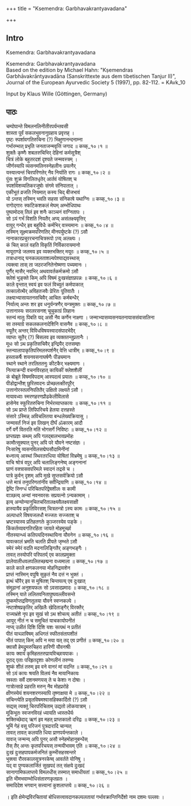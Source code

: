 +++
title = "Ksemendra: Garbhavakrantyavadana"

+++
## Intro
  
  
  
  
 Ksemendra: Garbhavakrantyavadana   
  
  
  
  
Ksemendra: Garbhavakrantyavadana  
Based on the edition by Michael Hahn: "Kṣemendras Garbhāvakrāntyavadāna (Sanskrittexte aus dem tibetischen Tanjur II)",  
Journal of the European Ayurvedic Society 5 (1997), pp. 82-112. = KAvk_10  
  
  
Input by Klaus Wille (Göttingen, Germany)  
  
  
  


## पाठः
  
  
  
  
  
  
चम्पोपान्ते विमलनलिनीतीरपर्यन्तवसी  
शास्ता पूर्वं सकलभुवनानुग्रहाय प्रवृत्तह् ।  
पृष्टः स्पर्शावगतिरुचिना (?) भिक्षुणानन्दनाम्ना  
गर्भारम्भात् प्रभृति जनताजन्मवृत्तिं जगाद ॥ कव्क्_१०।१ ॥  
शुक्लैः कृष्णैः शबलरुचिभिर् देहिनां कर्मसूत्रैश्  
चित्रं लोके बहुतरदशं दृश्यते जन्मवस्त्रम् ।  
जीर्णस्यापि व्यसनमलिनस्नेहलीनः प्रयत्नैर्  
यस्यात्यन्तं चिरपरिणतेर् नैव निर्याति रागः ॥ कव्क्_१०।२ ॥  
पुंसः शुक्रं विगलितधृतेर् आर्तवं योषितश् च  
स्पर्शावेशव्यतिकरजुषोः संगमे संनिपातात् ।  
एकीभूतं व्रजति नियमात् कस्य चिद् बीजभावं  
यो ऽन्तस् तस्मिन् भवति सहसा संनिकाषे यथाग्निः ॥ कव्क्_१०।३ ॥  
रागोद्गारः स्फटिकशकलं मेघम् अम्भोधिपाथः  
पुष्पामोदस् तिलं इव शनैः काञ्चनं वाग्नितापः ।  
सो ऽयं गर्भं विशति नियतैर् अप्य् असंलक्ष्यवृत्तिर्  
वायुर् गन्धैर् इव बहुविधैः कर्मभिर् वास्यमानः ॥ कव्क्_१०।४ ॥  
तस्मिन् सूक्ष्मक्रमपरिणतिर् मीनपर्युष्टके (?) ऽसौ  
नानाकारप्रचुररचनाचित्ररूपो ऽप्य् अलक्ष्यः ।  
कं चित् कालं वहति विकृतिं निर्विकारायमानो  
मायूराण्डे जलमय इव व्यक्तभक्तिर् मयूरः ॥ कव्क्_१०।५ ॥  
तत्राधानाद् घनकललताशल्यपेश्याद्यवस्थास्  
त्यक्त्वा तास् ता जठरजनितेनोष्मणा पच्यमानः ।  
पूर्णैर् मासैर् नवभिर् अथवावर्तकर्मक्रमो ऽसौ  
क्लेशं भुङ्क्ते किम् अपि विषमं दुःखसंज्ञाप्रपन्नः ॥ कव्क्_१०।६ ॥  
काले वृन्तात् स्वयं इव फलं विच्युतं कर्मपाकात्  
तत्कालोत्थैर् अविहतजवैः प्रेरितः पूतिवातैः ।  
लक्ष्याभ्यासायतनसचिवैर् आचितः कर्मबन्धैर्  
निर्यात्य् अन्तः शर इव धनुर्यन्त्रणैर् यन्त्रमुक्तः ॥ कव्क्_१०।७ ॥  
उत्तानास्यः सरलरसनश् चूचुकाग्रं लिहानः  
स्तन्यं मातुः पिबति यद् असौ नैव कर्णेन नाक्ष्णा । जन्माभ्यासव्यसनयतनायाससंवासलिना  
सा तस्याग्रे सकलकलनादेशिनि वासनैव ॥ कव्क्_१०।८ ॥  
स्यूतैर् अन्तर् विविधविषयस्वादसंपादभेदैर्  
व्याप्तः सूतैर् (?) बिसलव इव व्यक्ततन्तुप्रतानैः ।  
मूधः सो ऽथ प्रकृतिसचिवैर् इन्द्रियैर् दत्तसम्ज्ञः  
स्तन्यालापाकृतिपरिमलस्पर्शनैर् वेत्ति धात्रीम् ॥ कव्क्_१०।९ ॥  
हस्ताकर्षैः शयनवसनाघर्षणैः पीड्यमानः  
स्थाने स्थाने तरलिततनुः कीटकैर् भक्ष्यमाणः ।  
नित्याक्रन्दी वचनविरहात् कायिकीं क्लेशशैलीं  
कं बोब्रूते विषमविपदाम् आस्पदत्वं प्रयातः ॥ कव्क्_१०।१० ॥  
पीडोद्वान्तैश् छुरितवदनः प्रोच्छलत्क्षीरपूरैर्  
उत्तानोरस्तलनिपतितैर् उक्षितो लक्ष्यते ऽसौ ।  
मायावध्वाः स्मरणहरणप्रौढकेलीविलासे  
हासेनेव स्फुरितरुचिना निर्भरव्याप्तकायः ॥ कव्क्_१०।११ ॥  
सो ऽथ प्राप्ते लिपिपरिचये हेलया दत्तहस्ते  
संसारे ऽस्मिन्न् अविचलितया बन्धलेख्यक्रियासु ।  
जन्मावर्तं निजं इव लिखन् दीर्घं ॐकारम् आदौ  
वर्गे वर्गे वितरति मतिं भोगसर्गे निविष्टः ॥ कव्क्_१०।१२ ॥  
प्राप्तप्रज्ञः कथम् अपि गलद्बालभावप्रमोहः  
कामौत्सुक्यात् पुनर् अपि परे यौवने नष्टसंज्ञः ।  
निःसारेषु व्यसनविलसद्मेघसौदामिनीनां  
बध्नात्य् आस्थां स्थिरतरधिया योषितां विभ्रमेषु ॥ कव्क्_१०।१३ ॥  
वाचि श्रोत्रं वपुर् अपि चलालिङ्गनेष्व् अङ्गनानां  
घ्राणं वक्त्रासवपरिमले स्वादनं तद्रसे च ।  
पात्रे कुर्वन् दृशम् अपि मुखे सुप्तसर्वक्रियो ऽसौ  
धत्ते मात्रं तनुपरिणतांनीव सर्वेन्द्रियाणि ॥ कव्क्_१०।१४ ॥  
द्वेष्टि स्निग्धं परिचितपरिद्वेषशीलः स कामी  
वाञ्छत्य् अन्यां नवनवरसः सप्रयत्नो ऽन्यकामाम् ।  
इत्य् अन्योन्यानुचितचरितालक्ष्यवैलक्ष्यसाक्षी  
हास्यायैव प्रकृतिविरसश् चित्रतन्त्रो ऽस्य कामः ॥ कव्क्_१०।१५ ॥  
अल्पाधारे विषयजलधौ मज्जतः सज्जतश् च  
भ्रष्टस्यास्य प्रतिहतगतेः कुञ्जरस्येव पङ्के ।  
किंकर्तव्यावगतिरहिता जायते मोहमूर्च्छा  
नीतस्यान्ध्यं कतिपयदिनस्थायिना यौवनेन ॥ कव्क्_१०।१६ ॥  
यावत्कालं भ्रमति चलति प्रीयते जृम्भते ऽसौ  
स्मेरं स्मेरं वदति मदनालिङ्गितैर् अङ्गभङ्गैः ।  
तावत् तस्योपरि परिपतर्य् एव कालप्रमुक्ता  
प्रालेयालीधवलपलितच्छद्मना वध्यमाला ॥ कव्क्_१०।१७ ॥  
काले काले क्षणकलनया मोहनिद्रावशेन  
प्राप्तं नास्मिन् वपुषि सुकृतं नैव दत्तं न भुक्तं ।  
इत्थं चौरैर् इव स मुषितश् चिन्तयत्य् एव दुःखात्  
संमूढानां अनुशयफलः सो ऽवसादप्रमादः ॥ कव्क्_१०।१८ ॥  
तस्मिन् याते ललितवनितापुष्पवल्लीवसन्ते  
दुष्कर्माप्तद्रविणतुलया यौवने स्वप्नकल्पे ।  
नष्टाशेषप्रकृतिर् अखिलैः खेदिताङ्गैर् विरक्तैर्  
राज्यभ्रंशे नृप इव सुखं सो ऽथ शोचत्य् अतीतं ॥ कव्क्_१०।१९ ॥  
आयुर् नीतं न च समुचितं याचकायोपनीतं  
नाप्य् उन्नीतं दिशि दिशि यशः सत्पथं न प्रतीतं  
पीतं याच्ञाविषम् अधिगतं स्फीतसंतापशीतं  
भीतं पापात् किम् अपि न मया यत् तद् एव प्रणीतं ॥ कव्क्_१०।२० ॥  
क्वासौ हेमद्रुमरुचिहरा हारिणी यौवनश्रीः  
कायः क्वायं कृमिहततरुप्रायविच्छायपाकः ।  
दूराद् एताः परिहृतदृशाः कोणलीनं तरुण्यः  
शुष्कं शीतं तरुम् इव वने वानरं मां वदन्ति ॥ कव्क्_१०।२१ ॥  
सो ऽयं कायः श्रयति विलयं नैव मायानिकायः  
स्रस्ताः सर्वे दशनमणयस् ते च केशाः न दोषाः ।  
गात्रोत्साहे प्रहरति मरुन् नैव मोहप्ररोहे  
क्षीणस्येयं शयनशरणस्यापि तृष्णाक्षया मे ॥ कव्क्_१०।२२ ॥  
संचिन्त्येति प्रसृतविषमश्वासहिक्कार्दितो (?) ऽसौ  
सद्यस् त्यक्तुं चिरपरिचिताम् उद्यतो लोकयात्राम् ।  
मूकिभूतः स्वजनविरहं ध्यायति ध्वस्तधैर्यः  
शक्तिच्छेदाद् ऋणं इव महत् प्राप्तकालो दरिद्रः ॥ कव्क्_१०।२३ ॥  
भूमिं गेहं वसु परिजनं पुत्रदारादि चान्यत्  
तावत् तावत् कलयति धिया प्राणपर्यन्तकाले ।  
यावज् जन्मन्य् अपि पुनर् असौ स्नेहमोहानुबन्धैस्  
तैस् तैर् अन्तः कृतपरिचयस् तन्मयीभावम् एति ॥ कव्क्_१०।२४ ॥  
दुःखं दुःसहपापकर्मजनितं कुम्भीसहस्रान्तरे  
भुक्त्वा रौरवकालसूत्रनरकेष्व् आवर्तते योनिषु ।  
यद् वा पुण्यकलार्जितं सुखपदं तत् संक्षये दुःखदं  
सानागामिफलाप्तये विमलधीस् तस्मात् समाधीयतां ॥ कव्क्_१०।२५ ॥  
इति भीमभवाम्भोधिसंतारणकृतव्रतः ।  
समादिदेश भगवान् सत्त्वानां कुशलाप्तये ॥ कव्क्_१०।२६ ॥  
  
। इति क्षेमेन्द्रविरचितायां बोधिसत्त्वावदानकल्पलतायां गर्भावक्रान्तिनिर्देशो नाम दशमः पल्लवः ।  
  
  
  
  

